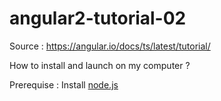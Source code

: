 # angular2-tutorial-02
Source : https://angular.io/docs/ts/latest/tutorial/

How to install and launch on my computer ?

Prerequise : Install <a href='https://nodejs.org'>node.js</a>
